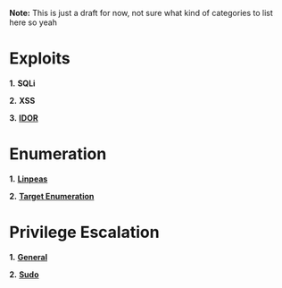 **Note:** This is just a draft for now, not sure what kind of categories to list here so yeah

# Exploits

**1.** **SQLi**

**2.** **XSS**

**3.** [**IDOR**](IDOR/Notes.md)

# Enumeration

**1.** [**Linpeas**](Linpeas/Notes.md)

**2.** [**Target Enumeration**](Commands/Notes.md)

# Privilege Escalation

**1.** [**General**](General/Notes.md)

**2.** [**Sudo**](Sudo/Notes.md)
